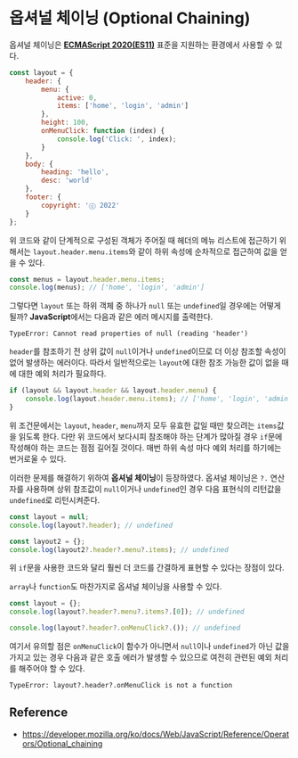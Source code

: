 # 옵셔널 체이닝 (Optional Chaining)

옵셔널 체이닝은 **[ECMAScript 2020(ES11)](https://www.ecma-international.org/)** 표준을 지원하는 환경에서 사용할 수 있다.

```javascript
const layout = {
	header: {
		menu: {
			active: 0,
			items: ['home', 'login', 'admin']
		},
		height: 100,
		onMenuClick: function (index) {
			console.log('Click: ', index);
		}
	},
	body: {
		heading: 'hello',
		desc: 'world'
	},
	footer: {
		copyright: 'ⓒ 2022'
	}
};
```

위 코드와 같이 단계적으로 구성된 객체가 주어질 때 헤더의 메뉴 리스트에 접근하기 위해서는 `layout.header.menu.items`와 같이 하위 속성에 순차적으로 접근하여 값을 얻을 수 있다.

```javascript
const menus = layout.header.menu.items;
console.log(menus); // ['home', 'login', 'admin']
```

그렇다면 `layout` 또는 하위 객체 중 하나가 `null` 또는 `undefined`일 경우에는 어떻게 될까? **JavaScript**에서는 다음과 같은 에러 메시지를 출력한다.

```shell
TypeError: Cannot read properties of null (reading 'header')
```

`header`를 참조하기 전 상위 값이 `null`이거나 `undefined`이므로 더 이상 참조할 속성이 없어 발생하는 에러이다. 따라서 일반적으로는 `layout`에 대한 참조 가능한 값이 없을 때에 대한 예외 처리가 필요하다.

```javascript
if (layout && layout.header && layout.header.menu) {
	console.log(layout.header.menu.items); // ['home', 'login', 'admin']
}
```

위 조건문에서는 `layout`, `header`, `menu`까지 모두 유효한 값일 때만 찾으려는 `items`값을 읽도록 한다. 다만 위 코드에서 보다시피 참조해야 하는 단계가 많아질 경우 `if`문에 작성해야 하는 코드는 점점 길어질 것이다. 매번 하위 속성 마다 예외 처리를 하기에는 번거로울 수 있다.

이러한 문제를 해결하기 위하여 **옵셔널 체이닝**이 등장하였다. 옵셔널 체이닝은 `?.` 연산자를 사용하며 상위 참조값이 `null`이거나 `undefined`인 경우 다음 표현식의 리턴값을 `undefined`로 리턴시켜준다.

```javascript
const layout = null;
console.log(layout?.header); // undefined

const layout2 = {};
console.log(layout2?.header?.menu?.items); // undefined
```

위 `if`문을 사용한 코드와 달리 훨씬 더 코드를 간결하게 표현할 수 있다는 장점이 있다.

`array`나 `function`도 마찬가지로 옵셔널 체이닝을 사용할 수 있다.

```javascript
const layout = {};
console.log(layout?.header?.menu?.items?.[0]); // undefined

console.log(layout?.header?.onMenuClick?.()); // undefined
```

여기서 유의할 점은 `onMenuClick`이 함수가 아니면서 `null`이나 `undefined`가 아닌 값을 가지고 있는 경우 다음과 같은 호출 에러가 발생할 수 있으므로 여전히 관련된 예외 처리를 해주어야 할 수 있다.

```shell
TypeError: layout?.header?.onMenuClick is not a function
```

## Reference

- https://developer.mozilla.org/ko/docs/Web/JavaScript/Reference/Operators/Optional_chaining
